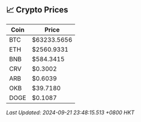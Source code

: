 ## 📈 Crypto Prices

| Coin | Price |
| ---- | ----- |
| BTC | $63233.5656 |
| ETH | $2560.9331 |
| BNB | $584.3415 |
| CRV | $0.3002 |
| ARB | $0.6039 |
| OKB | $39.7180 |
| DOGE | $0.1087 |

_Last Updated: 2024-09-21 23:48:15.513 +0800 HKT_